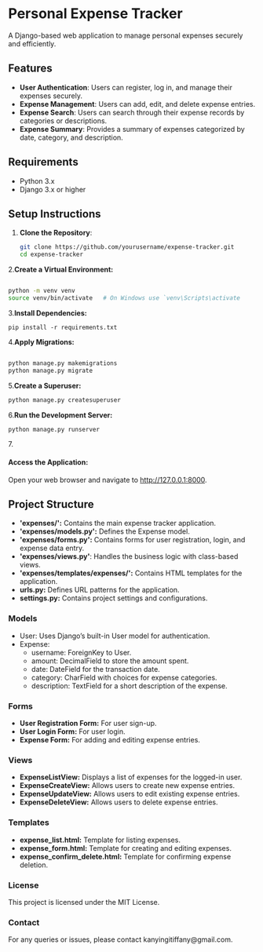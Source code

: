 # Personal Expense Tracker

A Django-based web application to manage personal expenses securely and efficiently.

## Features

- **User Authentication**: Users can register, log in, and manage their expenses securely.
- **Expense Management**: Users can add, edit, and delete expense entries.
- **Expense Search**: Users can search through their expense records by categories or descriptions.
- **Expense Summary**: Provides a summary of expenses categorized by date, category, and description.

## Requirements

- Python 3.x
- Django 3.x or higher

## Setup Instructions

1. **Clone the Repository**:

   ```sh
   git clone https://github.com/yourusername/expense-tracker.git
   cd expense-tracker


2.**Create a Virtual Environment:**

```sh

python -m venv venv
source venv/bin/activate   # On Windows use `venv\Scripts\activate

```
3.**Install Dependencies:**

    
    
    pip install -r requirements.txt
    

4.**Apply Migrations:**

```sh

python manage.py makemigrations
python manage.py migrate
```
5.**Create a Superuser:**

```sh
python manage.py createsuperuser
```
6.**Run the Development Server:**

```sh
python manage.py runserver
```
7.<h4>Access the Application:</h4>

Open your web browser and navigate to http://127.0.0.1:8000.

<h2>Project Structure</h2>
<ul>
<li><strong>'expenses/':</strong> Contains the main expense tracker application.</li>
<li><strong>'expenses/models.py':</strong> Defines the Expense model.</li>
<li><strong>'expenses/forms.py':</strong> Contains forms for user registration, login, and expense data entry.</li>
<li><strong>'expenses/views.py'</strong>: Handles the business logic with class-based views.</li>
<li><strong>'expenses/templates/expenses/':</strong> Contains HTML templates for the application.</li>
<li><strong>urls.py:</strong> Defines URL patterns for the application.</li>
<li><strong>settings.py:</strong> Contains project settings and configurations.</li>
</ul>
<h3>Models</h3>
<ul>
<li>User: Uses Django’s built-in User model for authentication.</li>
<li>Expense:
    <ul>
        <li>username: ForeignKey to User.</li>
        <li>amount: DecimalField to store the amount spent.</li>
        <li>date: DateField for the transaction date.</li>
        <li>category: CharField with choices for expense categories.</li>
        <li>description: TextField for a short description of the expense.</li>
    </ul>
</li>
</ul>
<h3>Forms</h3>
<ul>
<li><strong>User Registration Form:</strong> For user sign-up.</li>
<li><strong>User Login Form:</strong> For user login.</li>
<li><strong>Expense Form:</strong> For adding and editing expense entries.</li>
</ul>

<h3>Views</h3>
<ul>
<li><strong>ExpenseListView:</strong> Displays a list of expenses for the logged-in user.</li>
<li><strong>ExpenseCreateView:</strong> Allows users to create new expense entries.</li>
<li><strong>ExpenseUpdateView:</strong> Allows users to edit existing expense entries.</li>
<li><strong>ExpenseDeleteView:</strong> Allows users to delete expense entries.</li>
</ul>

<h3>Templates</h3>
<ul>
<li><strong>expense_list.html:</strong> Template for listing expenses.</li>
<li><strong>expense_form.html:</strong> Template for creating and editing expenses.</li>
<li><strong>expense_confirm_delete.html:</strong> Template for confirming expense deletion.</li>
</ul>
<h3>License</h3>
<p>This project is licensed under the MIT License.</p>
<h3>Contact</h3>
<p>For any queries or issues, please contact kanyingitiffany@gmail.com.</p>

